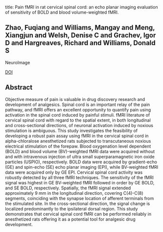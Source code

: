 title: Pain fMRI in rat cervical spinal cord: an echo planar imaging evaluation of sensitivity of BOLD and blood volume-weighted fMRI.

## Zhao, Fuqiang and Williams, Mangay and Meng, Xiangjun and Welsh, Denise C and Grachev, Igor D and Hargreaves, Richard and Williams, Donald S
NeuroImage

<a href="https://doi.org/10.1016/j.neuroimage.2008.09.001">DOI</a>

## Abstract
Objective measure of pain is valuable in drug discovery research and development of analgesics. Spinal cord is an important relay of the pain pathway, and fMRI offers an excellent opportunity to quantify pain using activation in the spinal cord induced by painful stimuli. fMRI literature of cervical spinal cord with regard to the spatial extent, in both longitudinal and cross-sectional directions, of neuronal activation induced by noxious stimulation is ambiguous. This study investigates the feasibility of developing a robust pain assay using fMRI in the cervical spinal cord in alpha-chloralose anesthetized rats subjected to transcutaneous noxious electrical stimulation of the forepaw. Blood oxygenation level dependent (BOLD) and blood volume (BV)-weighted fMRI data were acquired without and with intravenous injection of ultra small superparamagnetic iron oxide particles (USPIO), respectively. BOLD data were acquired by gradient-echo (GE) and spin-echo (SE) echo planar imaging (EPI), while BV-weighted fMRI data were acquired only by GE EPI. Cervical spinal cord activity was robustly detected by all three fMRI techniques. The sensitivity of the fMRI signal was highest in GE BV-weighted fMRI followed in order by GE BOLD, and SE BOLD, respectively. Spatially, the fMRI signal extended approximately 9 mm in the longitudinal direction, covering C(4)-C(8) segments, coinciding with the synapse location of afferent terminals from the stimulated site. In the cross-sectional direction, the signal change is localized predominantly to the ipsilateral dorsal region. This study demonstrates that cervical spinal cord fMRI can be performed reliably in anesthetized rats offering it as a potential tool for analgesic drug development.

